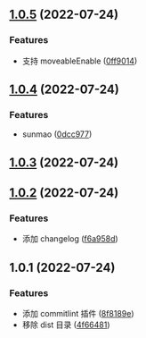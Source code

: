 ## [1.0.5](https://github.com/limaofeng/asany-sunmao/compare/v1.0.4...v1.0.5) (2022-07-24)


### Features

* 支持 moveableEnable ([0ff9014](https://github.com/limaofeng/asany-sunmao/commit/0ff90149403c2f629abf6c8bdeeb1fd4a38ac264))



## [1.0.4](https://github.com/limaofeng/asany-sunmao/compare/v1.0.3...v1.0.4) (2022-07-24)


### Features

* sunmao ([0dcc977](https://github.com/limaofeng/asany-sunmao/commit/0dcc977d07fa949eb9b0f61ba5e2756cfd455a37))



## [1.0.3](https://github.com/limaofeng/asany-sunmao/compare/v1.0.2...v1.0.3) (2022-07-24)



## [1.0.2](https://github.com/limaofeng/asany-sunmao/compare/v1.0.1...v1.0.2) (2022-07-24)


### Features

* 添加 changelog ([f6a958d](https://github.com/limaofeng/asany-sunmao/commit/f6a958d5b23c9ffb1c342fe50d1715254ad9d90f))



## 1.0.1 (2022-07-24)

### Features

- 添加 commitlint 插件 ([8f8189e](https://github.com/limaofeng/asany-sunmao/commit/8f8189e5583b3ac86ef605d04bc1f581d1f96f51))
- 移除 dist 目录 ([4f66481](https://github.com/limaofeng/asany-sunmao/commit/4f664814a6e68b2a29569864f3b772a4bea6cb01))

